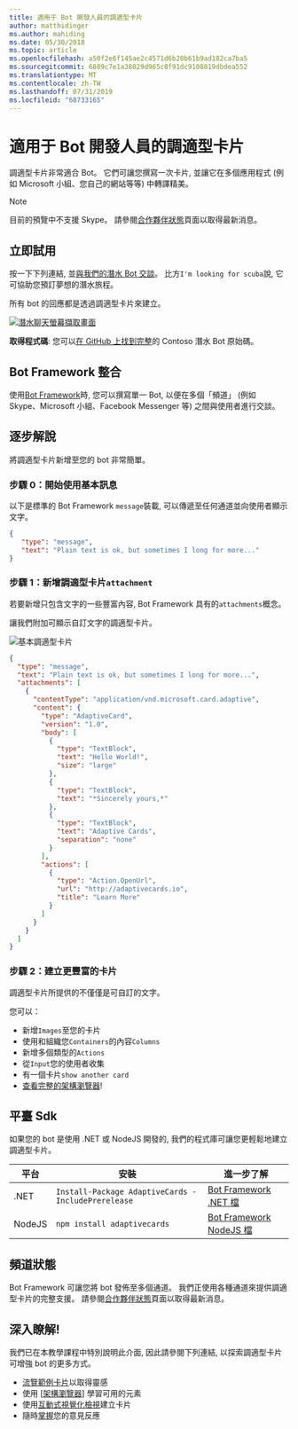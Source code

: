 ```yaml
---
title: 適用于 Bot 開發人員的調適型卡片
author: matthidinger
ms.author: mahiding
ms.date: 05/30/2018
ms.topic: article
ms.openlocfilehash: a50f2e6f145ae2c4571d6b20b61b9ad182ca7ba5
ms.sourcegitcommit: 6889c7e1a38029d965c8f91dc9108819dbdea552
ms.translationtype: MT
ms.contentlocale: zh-TW
ms.lasthandoff: 07/31/2019
ms.locfileid: "68733165"
---
```

# <a name="adaptive-cards-for-bot-developers"></a>適用于 Bot 開發人員的調適型卡片

調適型卡片非常適合 Bot。 它們可讓您撰寫一次卡片, 並讓它在多個應用程式 (例如 Microsoft 小組、您自己的網站等等) 中轉譯精美。

> [!NOTE]
> 目前的預覽中不支援 Skype。 請參閱[合作夥伴狀態](../resources/partners.md)頁面以取得最新消息。

## <a name="try-it-out"></a>立即試用

按一下下列連結, 並[與我們的潛水 Bot 交談](http://contososcubademo.azurewebsites.net/)。 比方`I'm looking for scuba`說, 它可協助您預訂夢想的潛水旅程。  

所有 bot 的回應都是透過調適型卡片來建立。

[![潛水聊天螢幕擷取畫面](media/bots/scuba-chat.png)](http://contososcubademo.azurewebsites.net/)

**取得程式碼**: 您可以[在 GitHub 上找到完整](https://github.com/matthidinger/ContosoScubaBot
)的 Contoso 潛水 Bot 原始碼。


## <a name="bot-framework-integration"></a>Bot Framework 整合

使用[Bot Framework](https://dev.botframework.com/)時, 您可以撰寫單一 Bot, 以便在多個「頻道」 (例如 Skype、Microsoft 小組、Facebook Messenger 等) 之間與使用者進行交談。

## <a name="walkthrough"></a>逐步解說

將調適型卡片新增至您的 bot 非常簡單。

### <a name="step-0-start-with-a-basic-message"></a>步驟 0：開始使用基本訊息

以下是標準的 Bot Framework `message`裝載, 可以傳遞至任何通道並向使用者顯示文字。

```json
{
   "type": "message",
   "text": "Plain text is ok, but sometimes I long for more..."
}
```

### <a name="step-1-add-an-adaptive-card-attachment"></a>步驟 1：新增調適型卡片`attachment`

若要新增只包含文字的一些豐富內容, Bot Framework 具有的`attachments`概念。 

讓我們附加可顯示自訂文字的調適型卡片。

![基本調適型卡片](media/bots/hello-adaptivecards.png)

```json
{
  "type": "message",
  "text": "Plain text is ok, but sometimes I long for more...",
  "attachments": [
    {
      "contentType": "application/vnd.microsoft.card.adaptive",
      "content": {
        "type": "AdaptiveCard",
        "version": "1.0",
        "body": [
          {
            "type": "TextBlock",
            "text": "Hello World!",
            "size": "large"
          },
          {
            "type": "TextBlock",
            "text": "*Sincerely yours,*"
          },
          {
            "type": "TextBlock",
            "text": "Adaptive Cards",
            "separation": "none"
          }
        ],
        "actions": [
          {
            "type": "Action.OpenUrl",
            "url": "http://adaptivecards.io",
            "title": "Learn More"
          }
        ]
      }
    }
  ]
}
```

### <a name="step-2-build-even-richer-cards"></a>步驟 2：建立更豐富的卡片 

調適型卡片所提供的不僅僅是可自訂的文字。 

您可以： 

* 新增`Images`至您的卡片
* 使用和組織您`Containers`的內容`Columns`
* 新增多個類型的`Actions`
* 從`Input`您的使用者收集
* 有一個卡片`show another card`
* [查看完整的架構瀏覽器](http://adaptivecards.io/explorer/)! 

## <a name="platform-sdks"></a>平臺 Sdk

如果您的 bot 是使用 .NET 或 NodeJS 開發的, 我們的程式庫可讓您更輕鬆地建立調適型卡片。

平台|安裝|進一步了解
--------|-------|----------
.NET | `Install-Package AdaptiveCards -IncludePrerelease` | [Bot Framework .NET 檔](https://docs.microsoft.com/en-us/bot-framework/dotnet/bot-builder-dotnet-add-rich-card-attachments)
NodeJS | `npm install adaptivecards` | [Bot Framework NodeJS 檔](https://docs.microsoft.com/en-us/bot-framework/nodejs/bot-builder-nodejs-send-rich-cards)


## <a name="channel-status"></a>頻道狀態

Bot Framework 可讓您將 bot 發佈至多個通道。 我們正使用各種通道來提供調適型卡片的完整支援。 請參閱[合作夥伴狀態](../resources/partners.md)頁面以取得最新消息。


## <a name="dive-in"></a>深入瞭解!

我們已在本教學課程中特別說明此介面, 因此請參閱下列連結, 以探索調適型卡片可增強 bot 的更多方式。

* [流覽範例卡片](http://adaptivecards.io/samples/)以取得靈感
* 使用 [[架構瀏覽器](http://adaptivecards.io/explorer)] 學習可用的元素
* 使用[互動式視覺化檢視](http://adaptivecards.io/visualizer/index.html?hostApp=Skype)建立卡片
* 隨時[掌握](http://adaptivecards.io/connect)您的意見反應
